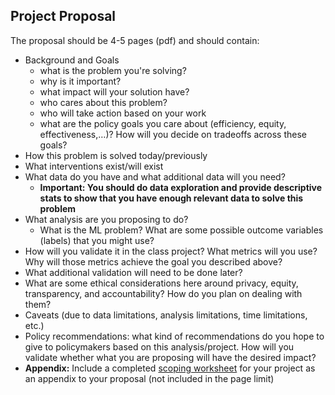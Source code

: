 ## Project Proposal
The proposal should be 4-5 pages (pdf) and should contain:

- Background and Goals
  - what is the problem you're solving?
  - why is it important?
  - what impact will your solution have?
  - who cares about this problem?
  - who will take action based on your work
  - what are the policy goals you care about (efficiency, equity, effectiveness,…)? How will you decide on tradeoffs across these goals?
- How this problem is solved today/previously
- What interventions exist/will exist
- What data do you have and what additional data will you need?
  - **Important: You should do data exploration and provide descriptive stats to show that you have enough relevant data to solve this problem**
- What analysis are you proposing to do?
  - What is the ML problem? What are some possible outcome variables (labels) that you might use?
- How will you validate it in the class project? What metrics will you use? Why will those metrics achieve the goal you described above?
- What additional validation will need to be done later?
- What are some ethical considerations here around privacy, equity, transparency, and accountability? How do you plan on dealing with them?
- Caveats (due to data limitations, analysis limitations, time limitations, etc.)
- Policy recommendations: what kind of recommendations do you hope to give to policymakers based on this analysis/project. How will you validate whether what you are proposing will have the desired impact?
- **Appendix:** Include a completed [scoping worksheet](http://www.datasciencepublicpolicy.org/wp-content/uploads/2020/07/ProjectScopingWorksheetBlank.pdf) for your project as an appendix to your proposal (not included in the page limit)
 
